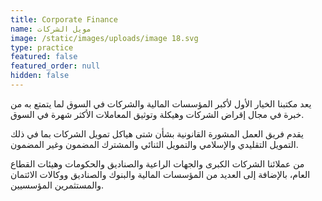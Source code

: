 ```yaml
---
title: Corporate Finance
name: مويل الشركات
image: /static/images/uploads/image 18.svg
type: practice
featured: false
featured_order: null
hidden: false
---
```

يعد مكتبنا الخيار الأول لأكبر المؤسسات المالية والشركات في السوق لما يتمتع به من خبرة في مجال إقراض الشركات وهيكلة وتوثيق المعاملات الأكثر شهرة في السوق.

يقدم فريق العمل المشورة القانونية بشأن شتى هياكل تمويل الشركات بما في ذلك التمويل التقليدي والإسلامي والتمويل الثنائي والمشترك المضمون وغير المضمون.

من عملائنا الشركات الكبرى والجهات الراعية والصناديق والحكومات وهيئات القطاع العام، بالإضافة إلى العديد من المؤسسات المالية والبنوك والصناديق ووكالات الائتمان والمستثمرين المؤسسيين.
